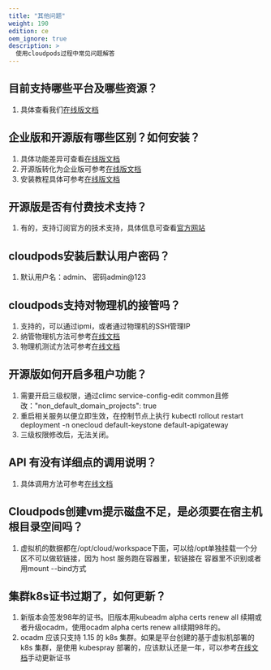 ```yaml
---
title: "其他问题"
weight: 190
edition: ce
oem_ignore: true
description: >
  使用cloudpods过程中常见问题解答
---
```


## 目前支持哪些平台及哪些资源？

1. 具体查看我们[在线版文档](../../function_principle/multicloud/)

## 企业版和开源版有哪些区别？如何安装？

1. 具体功能差异可查看[在线版文档](https://www.yunion.cn/comparison-info)
2. 开源版转化为企业版可参考[在线版文档](../../setup/ce-ee-switch/)
3. 安装教程具体可参考[在线版文档](../../setup/)

## 开源版是否有付费技术支持？

1. 有的，支持订阅官方的技术支持，具体信息可查看[官方网站](https://www.yunion.cn/subscription/index.html)

## cloudpods安装后默认用户密码？

1. 默认用户名：admin、 密码admin@123

## cloudpods支持对物理机的接管吗？

1. 支持的，可以通过ipmi，或者通过物理机的SSH管理IP
2. 纳管物理机方法可参考[在线文档](../../function_principle/onpremise/baremetal/create_register_redirect/)
3. 物理机测试方法可参考[在线文档](../../function_principle/onpremise/baremetal/testcase/)

## 开源版如何开启多租户功能？

1. 需要开启三级权限，通过climc service-config-edit common且修改："non_default_domain_projects": true
2. 重启相关服务以便立即生效，在控制节点上执行 kubectl rollout restart deployment -n onecloud default-keystone default-apigateway 
3. 三级权限修改后，无法关闭。

## API 有没有详细点的调用说明？

1. 具体调用方法可参考[在线文档](../../development/apisdk/01_api/)

## Cloudpods创建vm提示磁盘不足，是必须要在宿主机根目录空间吗？

1. 虚拟机的数据都在/opt/cloud/workspace下面，可以给/opt单独挂载一个分区不可以做软链接，因为 host 服务跑在容器里，软链接在 容器里不识别或者用mount --bind方式

## 集群k8s证书过期了，如何更新？

1. 新版本会签发98年的证书。旧版本用kubeadm alpha certs renew all 续期或者升级ocadm，使用ocadm alpha certs renew all续期98年的。
2. ocadm 应该只支持 1.15 的 k8s 集群。如果是平台创建的基于虚拟机部署的 k8s 集群，是使用  kubespray 部署的，应该默认还是一年，可以参考[在线文档](https://github.com/kubernetes-sigs/kubespray/issues/5464#issuecomment-647022647)手动更新证书

